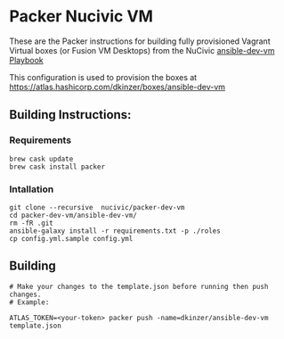 Packer Nucivic VM
=================

These are the Packer instructions for building fully provisioned Vagrant
Virtual boxes (or Fusion VM Desktops) from the NuCivic [ansible-dev-vm Playbook][1]

This configuration is used to provision the boxes at
https://atlas.hashicorp.com/dkinzer/boxes/ansible-dev-vm

## Building Instructions:

### Requirements
```
brew cask update
brew cask install packer
```

### Intallation
```
git clone --recursive  nucivic/packer-dev-vm
cd packer-dev-vm/ansible-dev-vm/
rm -fR .git
ansible-galaxy install -r requirements.txt -p ./roles
cp config.yml.sample config.yml
```

## Building
```
# Make your changes to the template.json before running then push changes.
# Example:

ATLAS_TOKEN=<your-token> packer push -name=dkinzer/ansible-dev-vm template.json
```
[1]: https://github.com/nucivic/ansible-dev-vm
